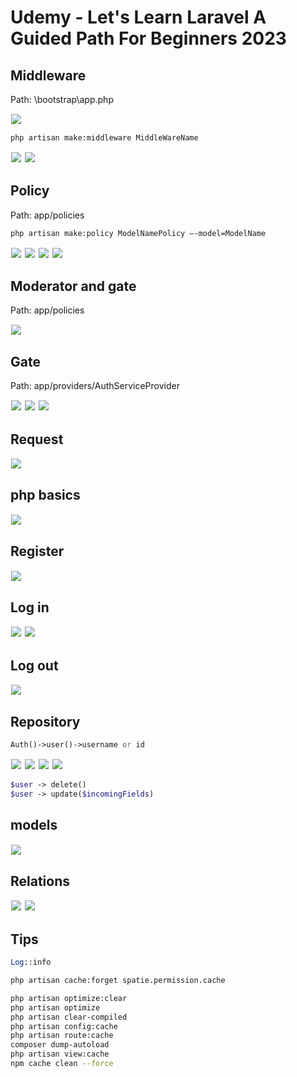 # Udemy - Let's Learn Laravel A Guided Path For Beginners 2023

## Middleware

Path: \bootstrap\app.php

<img src="./images/image.png" style="border: 1px solid white"/>

```bash
php artisan make:middleware MiddleWareName
```

<img src="./images/image-1.png" style="border: 1px solid white"/>

<img src="./images/image-2.png" style="border: 1px solid white"/>

## Policy

Path: app/policies

```bash
php artisan make:policy ModelNamePolicy –-model=ModelName
```

<img src="./images/image-3.png" style="border: 1px solid white"/>

<img src="./images/image-4.png" style="border: 1px solid white"/>

<img src="./images/image-5.png" style="border: 1px solid white"/>

<img src="./images/image-6.png" style="border: 1px solid white"/>

## Moderator and gate

Path: app/policies

<img src="./images/image-7.png" style="border: 1px solid white"/>

## Gate

Path: app/providers/AuthServiceProvider

<img src="./images/image-8.png" style="border: 1px solid white"/>

<img src="./images/image-9.png" style="border: 1px solid white"/>

<img src="./images/image-10.png" style="border: 1px solid white"/>

## Request

<img src="./images/image-11.png" style="border: 1px solid white"/>

## php basics

<img src="./images/image-12.png" style="border: 1px solid white"/>

## Register

<img src="./images/image-13.png" style="border: 1px solid white"/>

## Log in

<img src="./images/image-14.png" style="border: 1px solid white"/>

<img src="./images/image-15.png" style="border: 1px solid white"/>

## Log out

<img src="./images/image-16.png" style="border: 1px solid white"/>

## Repository

```php
Auth()->user()->username or id
```

<img src="./images/image-17.png" style="border: 1px solid white"/>

<img src="./images/image-18.png" style="border: 1px solid white"/>

<img src="./images/image-19.png" style="border: 1px solid white"/>

<img src="./images/image-20.png" style="border: 1px solid white"/>

```php
$user -> delete()
$user -> update($incomingFields)
```

## models

<img src="./images/accessor.png" style="border: 1px solid white"/>

## Relations

<img src="./images/image-21.png" style="border: 1px solid white"/>

<img src="./images/image-22.png" style="border: 1px solid white"/>

## Tips

```php
Log::info
```

```bash
php artisan cache:forget spatie.permission.cache
```

```bash
php artisan optimize:clear
php artisan optimize
php artisan clear-compiled
php artisan config:cache
php artisan route:cache
composer dump-autoload
php artisan view:cache
npm cache clean --force
```
